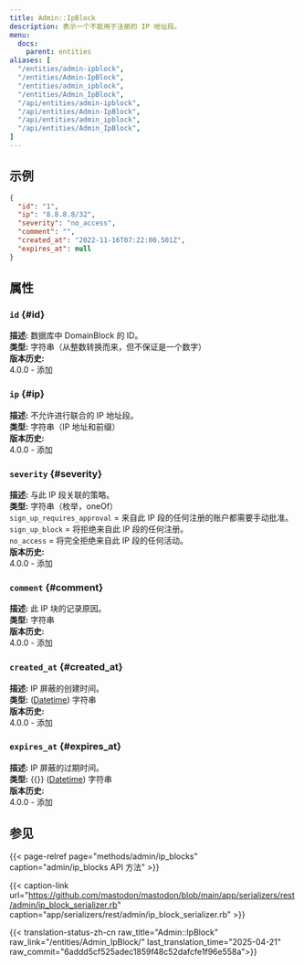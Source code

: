 ```yaml
---
title: Admin::IpBlock
description: 表示一个不能用于注册的 IP 地址段。
menu:
  docs:
    parent: entities
aliases: [
  "/entities/admin-ipblock",
  "/entities/Admin-IpBlock",
  "/entities/admin_ipblock",
  "/entities/Admin_IpBlock",
  "/api/entities/admin-ipblock",
  "/api/entities/Admin-IpBlock",
  "/api/entities/admin_ipblock",
  "/api/entities/Admin_IpBlock",
]
---
```


## 示例

```json
{
  "id": "1",
  "ip": "8.8.8.8/32",
  "severity": "no_access",
  "comment": "",
  "created_at": "2022-11-16T07:22:00.501Z",
  "expires_at": null
}
```

## 属性

### `id` {#id}

**描述:** 数据库中 DomainBlock 的 ID。\
**类型:** 字符串（从整数转换而来，但不保证是一个数字）\
**版本历史:**\
4.0.0 - 添加

### `ip` {#ip}

**描述:** 不允许进行联合的 IP 地址段。\
**类型:** 字符串（IP 地址和前缀）\
**版本历史:**\
4.0.0 - 添加

### `severity` {#severity}

**描述:** 与此 IP 段关联的策略。\
**类型:** 字符串（枚举，oneOf）\
`sign_up_requires_approval` = 来自此 IP 段的任何注册的账户都需要手动批准。\
`sign_up_block` = 将拒绝来自此 IP 段的任何注册。\
`no_access` = 将完全拒绝来自此 IP 段的任何活动。\
**版本历史:**\
4.0.0 - 添加

### `comment` {#comment}

**描述:** 此 IP 块的记录原因。\
**类型:** 字符串\
**版本历史:**\
4.0.0 - 添加

### `created_at` {#created_at}

**描述:** IP 屏蔽的创建时间。\
**类型:** ([Datetime](/api/datetime-format#datetime)) 字符串\
**版本历史:**\
4.0.0 - 添加

### `expires_at` {#expires_at}

**描述:** IP 屏蔽的过期时间。\
**类型:** {{<nullable>}} ([Datetime](/api/datetime-format#datetime)) 字符串\
**版本历史:**\
4.0.0 - 添加

## 参见

{{< page-relref page="methods/admin/ip_blocks" caption="admin/ip_blocks API 方法" >}}

{{< caption-link url="https://github.com/mastodon/mastodon/blob/main/app/serializers/rest/admin/ip_block_serializer.rb" caption="app/serializers/rest/admin/ip_block_serializer.rb" >}}

{{< translation-status-zh-cn raw_title="Admin::IpBlock" raw_link="/entities/Admin_IpBlock/" last_translation_time="2025-04-21" raw_commit="6addd5cf525adec1859f48c52dafcfe1f96e558a">}}
